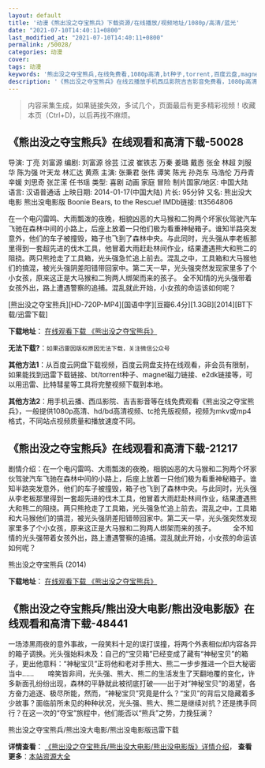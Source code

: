 ```yaml
---
layout: default
title: '动漫《熊出没之夺宝熊兵》下载资源/在线播放/视频地址/1080p/高清/蓝光'
date: "2021-07-10T14:40:11+0800"
last_modified_at: "2021-07-10T14:40:11+0800"
permalink: /50028/
categories: 动漫
cover:
tags: 动漫
keywords: '熊出没之夺宝熊兵,在线免费看,1080p高清,bt种子,torrent,百度云盘,magnet,磁力链,迅雷下载资源'
description: '《熊出没之夺宝熊兵》在线云播放手机西瓜影院吉吉影音免费看，1080p高清bd/hd未删减完整版和tc抢先枪版，mkv/mp4格式，附带bt/torrent种子、magnet/磁力链、百度云盘、网盘资源迅雷下载链接'
---
```


>内容采集生成，如果链接失效，多试几个，页面最后有更多精彩视频！收藏本页（Ctrl+D)，以后再找不麻烦。


## 《熊出没之夺宝熊兵》在线观看和高清下载-50028

导演: 丁亮 刘富源 编剧: 刘富源 徐芸 江波 崔铁志 万秦 姜璐 戴悫 张金 林超 刘服华 陈为强 叶天龙 林汇达 黄燕 主演: 张秉君 张伟 谭笑 陈光 孙尧东 马浩伦 万丹青 辛媛 刘思奇 张芷潆 任书瑶 类型: 喜剧 动画 家庭 冒险 制片国家/地区: 中国大陆 语言: 汉语普通话 上映日期: 2014-01-17(中国大陆) 片长: 95分钟 又名: 熊出没大电影 熊出没电影版 Boonie Bears, to the Rescue! IMDb链接: tt3564806

在一个电闪雷鸣、大雨瓢泼的夜晚，相貌凶恶的大马猴和二狗两个坏家伙驾驶汽车飞驰在森林中间的小路上，后座上放着一只他们极为看重神秘箱子。谁知半路突发意外，他们的车子被撞毁，箱子也飞到了森林中央。与此同时，光头强从李老板那里得到一套超先进的伐木工具，他冒着大雨赶赴林间作业，结果遭遇熊大和熊二的阻挠。两只熊抢走了工具箱，光头强急忙追上前去。混乱之中，工具箱和大马猴他们的搞混，被光头强阴差阳错带回家中。第二天一早，光头强突然发现家里多了个小女孩，原来这正是大马猴和二狗两人绑架而来的孩子。 全不知情的光头强带着女孩外出，路上遭遇警察的追捕。混乱就此开始，小女孩的命运该如何呢？


[熊出没之夺宝熊兵][HD-720P-MP4][国语中字][豆瓣6.4分][1.3GB][2014][BT下载/迅雷下载]

**下载地址**： [在线观看下载 《熊出没之夺宝熊兵》](https://www.btdx8.com/torrent/boonie_bears_to_the_rescue_2014.html) 


**无法下载?**：`如果迅雷因版权原因无法下载，关注微信公众号 `

**其他方法1**：从百度云网盘下载视频，百度云网盘支持在线观看，非会员有限制，如果能找到迅雷下载链接、bt/torrent种子、magnet磁力链接、e2dk链接等，可以用迅雷、比特彗星等工具将完整视频下载到本地。

**其他方法2**：用手机云播、西瓜影院、吉吉影音等在线免费观看《熊出没之夺宝熊兵》，一般提供1080p高清、hd/bd高清视频、tc抢先版视频，视频为mkv或mp4格式，不同站点视频质量和播放速度不同。


## 《熊出没之夺宝熊兵》在线观看和高清下载-21217

剧情介绍：在一个电闪雷鸣、大雨瓢泼的夜晚，相貌凶恶的大马猴和二狗两个坏家伙驾驶汽车飞驰在森林中间的小路上，后座上放着一只他们极为看重神秘箱子。谁知半路突发意外，他们的车子被撞毁，箱子也飞到了森林中央。与此同时，光头强从李老板那里得到一套超先进的伐木工具，他冒着大雨赶赴林间作业，结果遭遇熊大和熊二的阻挠。两只熊抢走了工具箱，光头强急忙追上前去。混乱之中，工具箱和大马猴他们的搞混，被光头强阴差阳错带回家中。第二天一早，光头强突然发现家里多了个小女孩，原来这正是大马猴和二狗两人绑架而来的孩子。  　　全不知情的光头强带着女孩外出，路上遭遇警察的追捕。混乱就此开始，小女孩的命运该如何呢？


熊出没之夺宝熊兵 (2014)

**下载地址**： [在线观看下载 《熊出没之夺宝熊兵》](https://www.btbtdy.me/btdy/dy1400.html) 


## 《熊出没之夺宝熊兵/熊出没大电影/熊出没电影版》在线观看和高清下载-48441

一场漆黑雨夜的意外事故，一段笑料十足的误打误撞，将两个外表相似却内容各异的箱子调换。光头强始料未及：自己的“宝贝箱&rdquo;已经变成了藏有&ldquo;神秘宝贝”的箱子，更出他意料：“神秘宝贝”正将他和老对手熊大、熊二一步步推进一个巨大秘密当中&hellip;…　　啼笑皆非间，光头强、熊大、熊二的生活发生了天翻地覆的变化，许多新面孔纷纷出现，森林的平静就此被彻底打破&mdash;—出于对&ldquo;神秘宝贝”的渴望，各方奋力追逐、极尽所能，然而，“神秘宝贝”究竟是什么？“宝贝”的背后又隐藏着多少故事？面临前所未见的种种状况，光头强、熊大、熊二是继续对抗？还是携手同行？在这一次的“夺宝”旅程中，他们能否以&ldquo;熊兵”之势，力挽狂澜？


熊出没之夺宝熊兵/熊出没大电影/熊出没电影版迅雷下载

**详情查看**： [《熊出没之夺宝熊兵/熊出没大电影/熊出没电影版》详情介绍](/movie/48441/)， **查看更多**：[本站资源大全](/movie/t/all/)

